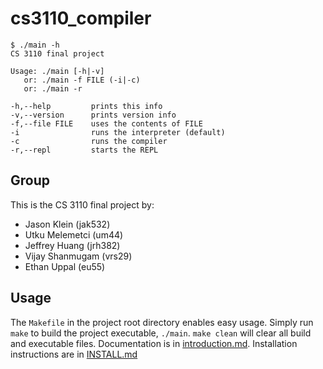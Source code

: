 # cs3110_compiler

```
$ ./main -h
CS 3110 final project

Usage: ./main [-h|-v]
   or: ./main -f FILE (-i|-c)
   or: ./main -r

-h,--help         prints this info
-v,--version      prints version info
-f,--file FILE    uses the contents of FILE
-i                runs the interpreter (default)
-c                runs the compiler
-r,--repl         starts the REPL
```

## Group

This is the CS 3110 final project by:

- Jason Klein (jak532)
- Utku Melemetci (um44)
- Jeffrey Huang (jrh382)
- Vijay Shanmugam (vrs29)
- Ethan Uppal (eu55)

## Usage

The `Makefile` in the project root directory enables easy usage.
Simply run `make` to build the project executable, `./main`.
`make clean` will clear all build and executable files.
Documentation is in [introduction.md](docs/introduction.md).
Installation instructions are in [INSTALL.md](INSTALL.md)
